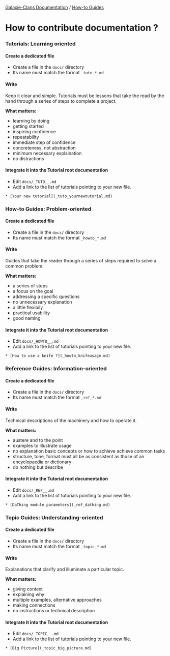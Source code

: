 [Galaxie-Clans Documentation](README.md) / [How-to Guides](_HOWTO__.md)

# How to contribute documentation ?

### Tutorials: Learning oriented

#### Create a dedicated file

* Create a file in the `docs/` directory
* Its name must match the format `_tuto_*.md`

#### Write

Keep it clear and simple. Tutorials must be lessons that take the read by the hand through a series of steps to complete a project.

__What matters:__
* learning by doing
* getting started
* inspiring confidence
* repeatability
* immediate step of confidence
* concreteness, not abstraction
* minimum necessary explaination
* no distractions

#### Integrate it into the Tutorial root documentation

* Edit `docs/_TUTO__.md`
* Add a link to the list of tutorials pointing to your new file.
```
* [Your new tutorial](_tuto_yournewtutorial.md)
```

### How-to Guides: Problem-oriented
#### Create a dedicated file

* Create a file in the `docs/` directory
* Its name must match the format `_howto_*.md`

#### Write

Guides that take the reader through a series of steps required to solve a common problem.

__What matters:__
* a series of steps
* a focus on the goal
* addressing a specific questions
* no unnecessary explanation
* a little flexibily
* practical usability
* good naming

#### Integrate it into the Tutorial root documentation

* Edit `docs/_HOWTO__.md`
* Add a link to the list of tutorials pointing to your new file.
```
* [How to use a knife ?](_howto_knifeusage.md)
```

### Reference Guides: Information-oriented

#### Create a dedicated file

* Create a file in the `docs/` directory
* Its name must match the format `_ref_*.md`

#### Write

Technical descriptions of the machinery and how to operate it.

__What matters:__
* austere and to the point
* examples to illustrate usage
* no explanation basic concepts or how to achieve achieve common tasks
* structure, tone, format must all be as consistent as those of an encyclopaedia or dictionary
* do nothing but describe

#### Integrate it into the Tutorial root documentation

* Edit `docs/_REF__.md`
* Add a link to the list of tutorials pointing to your new file.
```
* [DaThing module parameters](_ref_dathing.md)
```

### Topic Guides: Understanding-oriented

#### Create a dedicated file

* Create a file in the `docs/` directory
* Its name must match the format `_topic_*.md`

#### Write

Explanations that clarify and illuminate a particular topic.

__What matters:__
* giving context
* explaining why
* multiple examples, alternative approaches
* making connections
* no instructions or technical description

#### Integrate it into the Tutorial root documentation

* Edit `docs/_TOPIC__.md`
* Add a link to the list of tutorials pointing to your new file.
```
* [Big Picture](_topic_big_picture.md)
```
